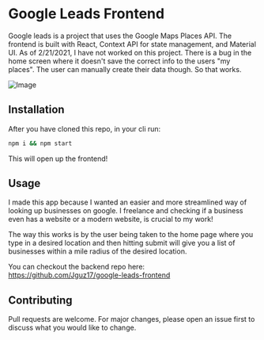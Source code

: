 # Google Leads Frontend

Google leads is a project that uses the Google Maps Places API. The frontend is built with React, Context API for state management, and Material UI. As of 2/21/2021, I have not worked on this project. There is a bug in the home screen where it doesn't save the correct info to the users "my places". The user can manually create their data though. So that works.

![Image](https://i.imgur.com/lYASqJ4.jpg)

## Installation

After you have cloned this repo, in your cli run: 

```bash
npm i && npm start
```

This will open up the frontend!

## Usage

I made this app because I wanted an easier and more streamlined way of looking up businesses on google. I freelance and checking if a business even has a website or a modern website, is crucial to my work! 

The way this works is by the user being taken to the home page where you type in a desired location and then hitting submit will give you a list of businesses within a mile radius of the desired location.

You can checkout the backend repo here: https://github.com/Jguz17/google-leads-frontend

## Contributing
Pull requests are welcome. For major changes, please open an issue first to discuss what you would like to change.
